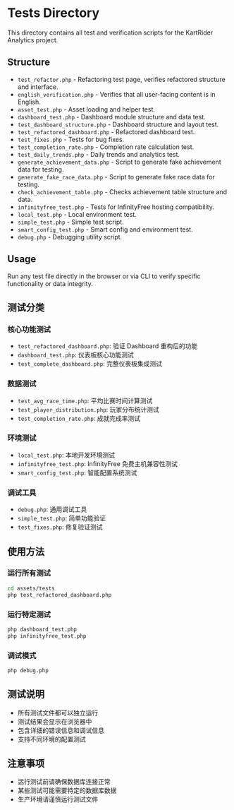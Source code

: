 # Tests Directory

This directory contains all test and verification scripts for the KartRider Analytics project.

## Structure

- `test_refactor.php` - Refactoring test page, verifies refactored structure and interface.
- `english_verification.php` - Verifies that all user-facing content is in English.
- `asset_test.php` - Asset loading and helper test.
- `dashboard_test.php` - Dashboard module structure and data test.
- `test_dashboard_structure.php` - Dashboard structure and layout test.
- `test_refactored_dashboard.php` - Refactored dashboard test.
- `test_fixes.php` - Tests for bug fixes.
- `test_completion_rate.php` - Completion rate calculation test.
- `test_daily_trends.php` - Daily trends and analytics test.
- `generate_achievement_data.php` - Script to generate fake achievement data for testing.
- `generate_fake_race_data.php` - Script to generate fake race data for testing.
- `check_achievement_table.php` - Checks achievement table structure and data.
- `infinityfree_test.php` - Tests for InfinityFree hosting compatibility.
- `local_test.php` - Local environment test.
- `simple_test.php` - Simple test script.
- `smart_config_test.php` - Smart config and environment test.
- `debug.php` - Debugging utility script.

## Usage

Run any test file directly in the browser or via CLI to verify specific functionality or data integrity.

## 测试分类

### 核心功能测试

- `test_refactored_dashboard.php`: 验证 Dashboard 重构后的功能
- `dashboard_test.php`: 仪表板核心功能测试
- `test_complete_dashboard.php`: 完整仪表板集成测试

### 数据测试

- `test_avg_race_time.php`: 平均比赛时间计算测试
- `test_player_distribution.php`: 玩家分布统计测试
- `test_completion_rate.php`: 成就完成率测试

### 环境测试

- `local_test.php`: 本地开发环境测试
- `infinityfree_test.php`: InfinityFree 免费主机兼容性测试
- `smart_config_test.php`: 智能配置系统测试

### 调试工具

- `debug.php`: 通用调试工具
- `simple_test.php`: 简单功能验证
- `test_fixes.php`: 修复验证测试

## 使用方法

### 运行所有测试

```bash
cd assets/tests
php test_refactored_dashboard.php
```

### 运行特定测试

```bash
php dashboard_test.php
php infinityfree_test.php
```

### 调试模式

```bash
php debug.php
```

## 测试说明

- 所有测试文件都可以独立运行
- 测试结果会显示在浏览器中
- 包含详细的错误信息和调试信息
- 支持不同环境的配置测试

## 注意事项

- 运行测试前请确保数据库连接正常
- 某些测试可能需要特定的数据库数据
- 生产环境请谨慎运行测试文件
